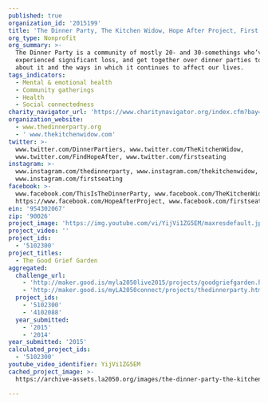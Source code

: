```yaml
---
published: true
organization_id: '2015199'
title: 'The Dinner Party, The Kitchen Widow, Hope After Project, First Seating'
org_type: Nonprofit
org_summary: >-
  The Dinner Party is a community of mostly 20- and 30-somethings who’ve each
  experienced significant loss, and get together over dinner parties to talk
  about it and the ways in which it continues to affect our lives.
tags_indicators:
  - Mental & emotional health
  - Community gatherings
  - Health
  - Social connectedness
charity_navigator_url: 'https://www.charitynavigator.org/index.cfm?bay=search.profile&ein=954302067'
organization_website:
  - www.thedinnerparty.org
  - ' www.thekitchenwidow.com'
twitter: >-
  www.twitter.com/DinnerPartiers, www.twitter.com/TheKitchenWidow,
  www.twitter.com/FindHopeAfter, www.twitter.com/firstseating
instagram: >-
  www.instagram.com/thedinnerparty, www.instagram.com/thekitchenwidow,
  www.instagram.com/firstseating
facebook: >-
  www.facebook.com/ThisIsTheDinnerParty, www.facebook.com/TheKitchenWidow,
  https://www.facebook.com/HopeAfterProject, www.facebook.com/firstseating
ein: '954302067'
zip: '90026'
project_image: 'https://img.youtube.com/vi/YijVi1ZG5EM/maxresdefault.jpg'
project_video: ''
project_ids:
  - '5102300'
project_titles:
  - The Good Grief Garden
aggregated:
  challenge_url:
    - 'http://maker.good.is/myla2050live2015/projects/goodgriefgarden.html'
    - 'http://maker.good.is/myLA2050connect/projects/thedinnerparty.html'
  project_ids:
    - '5102300'
    - '4102088'
  year_submitted:
    - '2015'
    - '2014'
year_submitted: '2015'
calculated_project_ids:
  - '5102300'
youtube_video_identifier: YijVi1ZG5EM
cached_project_image: >-
  https://archive-assets.la2050.org/images/the-dinner-party-the-kitchen-widow-hope-after-project-first-seating/img.youtube.com/vi/YijVi1ZG5EM/maxresdefault.jpg

---
```


